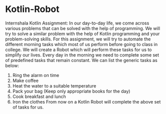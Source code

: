 # Kotlin-Robot
Internshala Kotlin Assignment:
In our day-to-day life, we come across various problems that can be solved with the help of
programming. We will try to solve a similar problem with the help of Kotlin programming and
your problem-solving skills.
For this assignment, we will try to automate the different morning tasks which most of us
perform before going to class in college. We will create a Robot which will perform these tasks
for us to simplify our lives.
Every day in the morning we need to complete some set of predefined tasks that remain
constant. We can list the generic tasks as below:
1. Ring the alarm on time
2. Make coffee
3. Heat the water to a suitable temperature
4. Pack your bag (Keep only appropriate books for the day)
5. Cook breakfast and lunch
6. Iron the clothes
From now on a Kotlin Robot will complete the above set of tasks for us.
